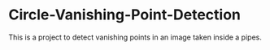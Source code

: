 # Circle-Vanishing-Point-Detection
This is a project to detect vanishing points in an image taken inside a pipes.
